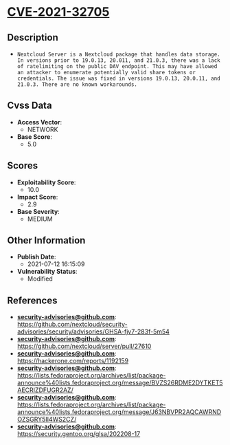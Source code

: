 
# [CVE-2021-32705](https://cve.mitre.org/cgi-bin/cvename.cgi?name=CVE-2021-32705)

## Description

- `Nextcloud Server is a Nextcloud package that handles data storage. In versions prior to 19.0.13, 20.011, and 21.0.3, there was a lack of ratelimiting on the public DAV endpoint. This may have allowed an attacker to enumerate potentially valid share tokens or credentials. The issue was fixed in versions 19.0.13, 20.0.11, and 21.0.3. There are no known workarounds.`

## Cvss Data

- **Access Vector**:
  - NETWORK
- **Base Score**:
  - 5.0

## Scores

- **Exploitability Score**:
  - 10.0
- **Impact Score**:
  - 2.9
- **Base Severity**:
  - MEDIUM

## Other Information

- **Publish Date**:
  - 2021-07-12 16:15:09
- **Vulnerability Status**:
  - Modified

## References

- **security-advisories@github.com**: https://github.com/nextcloud/security-advisories/security/advisories/GHSA-fjv7-283f-5m54
- **security-advisories@github.com**: https://github.com/nextcloud/server/pull/27610
- **security-advisories@github.com**: https://hackerone.com/reports/1192159
- **security-advisories@github.com**: https://lists.fedoraproject.org/archives/list/package-announce%40lists.fedoraproject.org/message/BVZS26RDME2DYTKET5AECRIZDFUGR2AZ/
- **security-advisories@github.com**: https://lists.fedoraproject.org/archives/list/package-announce%40lists.fedoraproject.org/message/J63NBVPR2AQCAWRNDOZSGRY5II4WS2CZ/
- **security-advisories@github.com**: https://security.gentoo.org/glsa/202208-17

